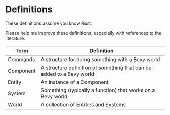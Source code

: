 # Definitions

These definitions assume you know Rust.

Please help me improve these definitions, especially with
references to the literature.

Term     |Definition
---------|-------------------------------------------------
Commands |A structure for doing something with a Bevy world
Component|A structure definition of something that can be added to a Bevy world
Entity   |An instance of a Component
System   |Something (typically a function) that works on a Bevy world
World    |A collection of Entities and Systems


